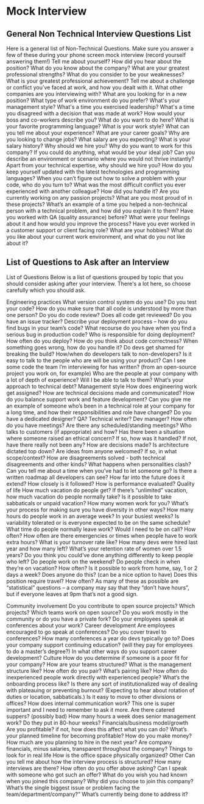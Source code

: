 # Mock Interview

## General Non Technical Interview Questions List

Here is a general list of Non-Technical Questions. Make sure you answer a few of these during your phone screen mock interview (record yourself answering them!)
Tell me about yourself?
How did you hear about the position?
What do you know about the company?
What are your greatest professional strengths?
What do you consider to be your weaknesses?
What is your greatest professional achievement?
Tell me about a challenge or conflict you've faced at work, and how you dealt with it.
What other companies are you interviewing with?
What are you looking for in a new position?
What type of work environment do you prefer?
What's your management style?
What's a time you exercised leadership?
What's a time you disagreed with a decision that was made at work?
How would your boss and co-workers describe you?
What do you want to do here?
What is your favorite programming language?
What is your work style?
What can you tell me about your experience?
What are your career goals?
Why are you looking to change jobs?
What salary are you expecting?
What is your salary history?
Why should we hire you?
Why do you want to work for this company?
If you could do anything, what would be your ideal job?
Can you describe an environment or scenario where you would not thrive instantly?
Apart from your technical expertise, why should we hire you?
How do you keep yourself updated with the latest technologies and programming languages?
When you can’t figure out how to solve a problem with your code, who do you turn to?
What was the most difficult conflict you ever experienced with another colleague? How did you handle it?
Are you currently working on any passion projects? What are you most proud of in these projects?
What’s an example of a time you helped a non-technical person with a technical problem, and how did you explain it to them?
Have you worked with QA (quality assurance) before? What were your feelings about it and how would you improve the process?
Have you ever worked in a customer support or client facing role?
What are your hobbies?
What do you like about your current work environment, and what do you not like about it?

## List of Questions to Ask after an Interview

List of Questions
Below is a list of questions grouped by topic that you should consider asking after your interview. There's a lot here, so choose carefully which you should ask.

Engineering practices
What version control system do you use?
Do you test your code?
How do you make sure that all code is understood by more than one person?
Do you do code review? Does all code get reviewed?
Do you have an issue tracker?
Describe your deployment process – how do you find bugs in your team’s code? What recourse do you have when you find a serious bug in production code?
Who is responsible for doing deployment? How often do you deploy?
How do you think about code correctness?
When something goes wrong, how do you handle it? Do devs get shamed for breaking the build?
How/when do developers talk to non-developers? Is it easy to talk to the people who are will be using your product?
Can I see some code the team I’m interviewing for has written? (from an open-source project you work on, for example)
Who are the people at your company with a lot of depth of experience? Will I be able to talk to them?
What’s your approach to technical debt?
Management style
How does engineering work get assigned?
How are technical decisions made and communicated?
How do you balance support work and feature development?
Can you give me an example of someone who’s been in a technical role at your company for a long time, and how their responsibilities and role have changed?
Do you have a dedicated designer? QA? Technical writer? Dev manager?
How often do you have meetings? Are there any scheduled/standing meetings? Who talks to customers (if appropriate) and how?
Has there been a situation where someone raised an ethical concern? If so, how was it handled? If not, have there really not been any?
How are decisions made? Is architecture dictated top down? Are ideas from anyone welcomed? If so, in what scope/context?
How are disagreements solved - both technical disagreements and other kinds? What happens when personalities clash?
Can you tell me about a time when you’ve had to let someone go?
Is there a written roadmap all developers can see? How far into the future does it extend? How closely is it followed?
How is performance evaluated?
Quality of life
How much vacation do people get? If there’s “unlimited” vacation, how much vacation do people normally take?
Is it possible to take sabbaticals or unpaid vacation?
How many women work for you? What’s your process for making sure you have diversity in other ways?
How many hours do people work in an average week? In your busiest weeks?
Is variability tolerated or is everyone expected to be on the same schedule?
What time do people normally leave work?
Would I need to be on call? How often?
How often are there emergencies or times when people have to work extra hours?
What is your turnover rate like? How many devs were hired last year and how many left?
What’s your retention rate of women over 1.5 years? Do you think you could’ve done anything differently to keep people who left?
Do people work on the weekend?
Do people check in when they’re on vacation? How often?
Is it possible to work from home, say, 1 or 2 days a week? Does anyone do this? (can be a nice option to have)
Does this position require travel? How often?
As many of these as possible are “statistical” questions – a company may say that they “don’t have hours”, but if everyone leaves at 9pm that’s not a good sign.

Community involvement
Do you contribute to open source projects? Which projects? Which teams work on open source? Do you work mostly in the community or do you have a private fork?
Do your employees speak at conferences about your work?
Career development
Are employees encouraged to go speak at conferences?
Do you cover travel to conferences? How many conferences a year do devs typically go to?
Does your company support continuing education? (will they pay for employees to do a master’s degree?)
In what other ways do you support career development?
Culture
How do you determine if someone is a poor fit for your company?
How are your teams structured? What is the management structure like?
How often do you pair? What’s pairing like? How often do inexperienced people work directly with experienced people?
What’s the onboarding process like?
Is there any sort of institutionalized way of dealing with plateauing or preventing burnout? (Expecting to hear about rotation of duties or location, sabbaticals.)
Is it easy to move to other divisions or offices?
How does internal communication work? This one is super important and I need to remember to ask it more.
Are there catered suppers? (possibly bad)
How many hours a week does senior management work? Do they put in 80-hour weeks?
Financials/business model/growth
Are you profitable?
if not, how does this affect what you can do? What’s your planned timeline for becoming profitable?
How do you make money?
How much are you planning to hire in the next year?
Are company financials, minus salaries, transparent throughout the company?
Things to look for in real life
How is the office space physically organized?
Other
Can you tell me about how the interview process is structured? How many interviews are there?
How often do you offer above asking? Can I speak with someone who got such an offer?
What do you wish you had known when you joined this company?
Why did you choose to join this company?
What’s the single biggest issue or problem facing the team/department/company?” What’s currently being done to address it?
